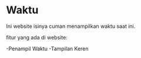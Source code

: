 # Waktu
Ini website isinya cuman menampilkan waktu saat ini.

fitur yang ada di website:

-Penampil Waktu
-Tampilan Keren
